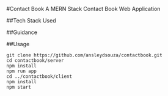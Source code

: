 #Contact Book
 A MERN Stack Contact Book Web Application

##Tech Stack Used

##Guidance

##Usage
```
git clone https://github.com/ansleydsouza/contactbook.git
cd contactbook/server
npm install
npm run app
cd ../contactbook/client
npm install
npm start
```